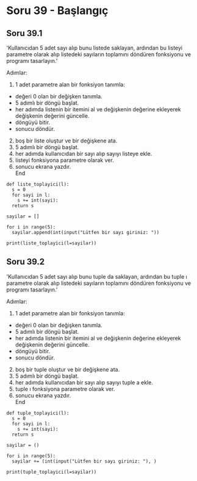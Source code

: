# Soru 39 - Başlangıç

## Soru 39.1

'Kullanıcıdan 5 adet sayı alıp bunu listede saklayan, ardından bu listeyi parametre olarak alıp listedeki sayıların toplamını döndüren fonksiyonu ve programı tasarlayın.'

Adımlar:
1. 1 adet parametre alan bir fonksiyon tanımla:
- değeri 0 olan bir değişken tanımla.
- 5 adımlı bir döngü başlat.
- her adımda listenin bir itemini al ve değişkenin değerine ekleyerek değişkenin değerini güncelle.
- döngüyü bitir.
- sonucu döndür.
2. boş bir liste oluştur ve bir değişkene ata.
3. 5 adımlı bir döngü başlat.
4. her adımda kullanıcıdan bir sayı alıp sayıyı listeye ekle.
5. listeyi fonksiyona parametre olarak ver. 
6. sonucu ekrana yazdır. <br>
End

```
def liste_toplayici(l):
  s = 0
  for sayi in l:
    s += int(sayi):
  return s
  
sayilar = []

for i in range(5):
  sayilar.append(int(input("Lütfen bir sayı giriniz: "))

print(liste_toplayici(l=sayilar))
```

## Soru 39.2

'Kullanıcıdan 5 adet sayı alıp bunu tuple da saklayan, ardından bu tuple ı parametre olarak alıp listedeki sayıların toplamını döndüren fonksiyonu ve programı tasarlayın.'

Adımlar:
1. 1 adet parametre alan bir fonksiyon tanımla:
- değeri 0 olan bir değişken tanımla.
- 5 adımlı bir döngü başlat.
- her adımda listenin bir itemini al ve değişkenin değerine ekleyerek değişkenin değerini güncelle.
- döngüyü bitir.
- sonucu döndür.
2. boş bir tuple oluştur ve bir değişkene ata.
3. 5 adımlı bir döngü başlat.
4. her adımda kullanıcıdan bir sayı alıp sayıyı tuple a ekle.
5. tuple ı fonksiyona parametre olarak ver. 
6. sonucu ekrana yazdır. <br>
End

```
def tuple_toplayici(l):
  s = 0
  for sayi in l:
    s += int(sayi):
  return s
  
sayilar = ()

for i in range(5):
  sayilar += (int(input("Lütfen bir sayı giriniz: "), )

print(tuple_toplayici(l=sayilar))
```



